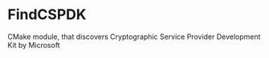 # FindCSPDK
CMake module, that discovers Cryptographic Service Provider Development Kit by Microsoft
